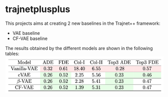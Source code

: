 # trajnetplusplus

This projects aims at creating 2 new baselines in the Trajnet++ framework:
- VAE baseline 
- CF-VAE baseline

The results obtained by the different models are shown in the following tables:
![Results](./results/table.png)
